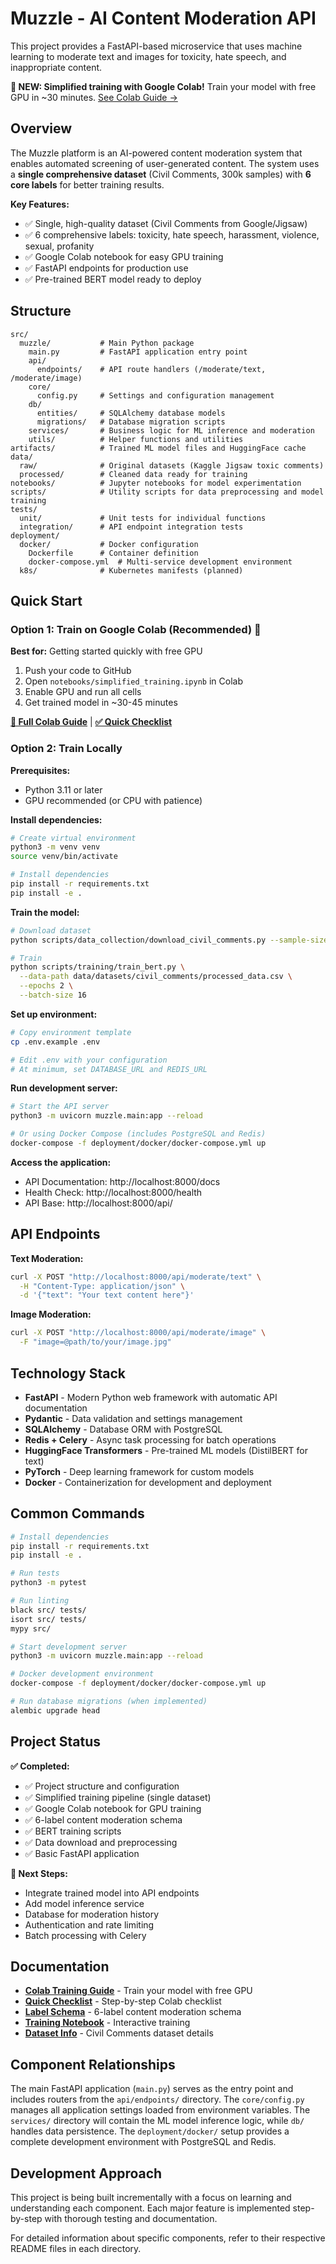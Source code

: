 # Muzzle - AI Content Moderation API

This project provides a FastAPI-based microservice that uses machine learning to moderate text and images for toxicity, hate speech, and inappropriate content.

**🚀 NEW: Simplified training with Google Colab!** Train your model with free GPU in ~30 minutes. [See Colab Guide →](COLAB_GUIDE.md)

## Overview

The Muzzle platform is an AI-powered content moderation system that enables automated screening of user-generated content. The system uses a **single comprehensive dataset** (Civil Comments, 300k samples) with **6 core labels** for better training results.

**Key Features:**
- ✅ Single, high-quality dataset (Civil Comments from Google/Jigsaw)
- ✅ 6 comprehensive labels: toxicity, hate speech, harassment, violence, sexual, profanity
- ✅ Google Colab notebook for easy GPU training
- ✅ FastAPI endpoints for production use
- ✅ Pre-trained BERT model ready to deploy

## Structure

```
src/
  muzzle/           # Main Python package
    main.py         # FastAPI application entry point
    api/
      endpoints/    # API route handlers (/moderate/text, /moderate/image)
    core/
      config.py     # Settings and configuration management
    db/
      entities/     # SQLAlchemy database models
      migrations/   # Database migration scripts
    services/       # Business logic for ML inference and moderation
    utils/          # Helper functions and utilities
artifacts/          # Trained ML model files and HuggingFace cache
data/
  raw/              # Original datasets (Kaggle Jigsaw toxic comments)
  processed/        # Cleaned data ready for training
notebooks/          # Jupyter notebooks for model experimentation
scripts/            # Utility scripts for data preprocessing and model training
tests/
  unit/             # Unit tests for individual functions
  integration/      # API endpoint integration tests
deployment/
  docker/           # Docker configuration
    Dockerfile      # Container definition
    docker-compose.yml  # Multi-service development environment
  k8s/              # Kubernetes manifests (planned)
```

## Quick Start

### Option 1: Train on Google Colab (Recommended) 🚀

**Best for:** Getting started quickly with free GPU

1. Push your code to GitHub
2. Open `notebooks/simplified_training.ipynb` in Colab
3. Enable GPU and run all cells
4. Get trained model in ~30-45 minutes

**[📖 Full Colab Guide](COLAB_GUIDE.md)** | **[✅ Quick Checklist](COLAB_CHECKLIST.md)**

### Option 2: Train Locally

**Prerequisites:**
- Python 3.11 or later
- GPU recommended (or CPU with patience)

**Install dependencies:**
```bash
# Create virtual environment
python3 -m venv venv
source venv/bin/activate

# Install dependencies
pip install -r requirements.txt
pip install -e .
```

**Train the model:**
```bash
# Download dataset
python scripts/data_collection/download_civil_comments.py --sample-size 10000

# Train
python scripts/training/train_bert.py \
  --data-path data/datasets/civil_comments/processed_data.csv \
  --epochs 2 \
  --batch-size 16
```

**Set up environment:**
```bash
# Copy environment template
cp .env.example .env

# Edit .env with your configuration
# At minimum, set DATABASE_URL and REDIS_URL
```

**Run development server:**
```bash
# Start the API server
python3 -m uvicorn muzzle.main:app --reload

# Or using Docker Compose (includes PostgreSQL and Redis)
docker-compose -f deployment/docker/docker-compose.yml up
```

**Access the application:**
- API Documentation: http://localhost:8000/docs
- Health Check: http://localhost:8000/health
- API Base: http://localhost:8000/api/

## API Endpoints

**Text Moderation:**
```bash
curl -X POST "http://localhost:8000/api/moderate/text" \
  -H "Content-Type: application/json" \
  -d '{"text": "Your text content here"}'
```

**Image Moderation:**
```bash
curl -X POST "http://localhost:8000/api/moderate/image" \
  -F "image=@path/to/your/image.jpg"
```

## Technology Stack

- **FastAPI** - Modern Python web framework with automatic API documentation
- **Pydantic** - Data validation and settings management
- **SQLAlchemy** - Database ORM with PostgreSQL
- **Redis + Celery** - Async task processing for batch operations
- **HuggingFace Transformers** - Pre-trained ML models (DistilBERT for text)
- **PyTorch** - Deep learning framework for custom models
- **Docker** - Containerization for development and deployment

## Common Commands

```bash
# Install dependencies
pip install -r requirements.txt
pip install -e .

# Run tests
python3 -m pytest

# Run linting
black src/ tests/
isort src/ tests/
mypy src/

# Start development server
python3 -m uvicorn muzzle.main:app --reload

# Docker development environment
docker-compose -f deployment/docker/docker-compose.yml up

# Run database migrations (when implemented)
alembic upgrade head
```

## Project Status

**✅ Completed:**
- ✅ Project structure and configuration
- ✅ Simplified training pipeline (single dataset)
- ✅ Google Colab notebook for GPU training
- ✅ 6-label content moderation schema
- ✅ BERT training scripts
- ✅ Data download and preprocessing
- ✅ Basic FastAPI application

**🔄 Next Steps:**
- Integrate trained model into API endpoints
- Add model inference service
- Database for moderation history
- Authentication and rate limiting
- Batch processing with Celery

## Documentation

- **[Colab Training Guide](COLAB_GUIDE.md)** - Train your model with free GPU
- **[Quick Checklist](COLAB_CHECKLIST.md)** - Step-by-step Colab checklist
- **[Label Schema](scripts/preprocessing/label_schema.py)** - 6-label content moderation schema
- **[Training Notebook](notebooks/simplified_training.ipynb)** - Interactive training
- **[Dataset Info](data/datasets/civil_comments/)** - Civil Comments dataset details

## Component Relationships

The main FastAPI application (`main.py`) serves as the entry point and includes routers from the `api/endpoints/` directory. The `core/config.py` manages all application settings loaded from environment variables. The `services/` directory will contain the ML model inference logic, while `db/` handles data persistence. The `deployment/docker/` setup provides a complete development environment with PostgreSQL and Redis.

## Development Approach

This project is being built incrementally with a focus on learning and understanding each component. Each major feature is implemented step-by-step with thorough testing and documentation.

For detailed information about specific components, refer to their respective README files in each directory.